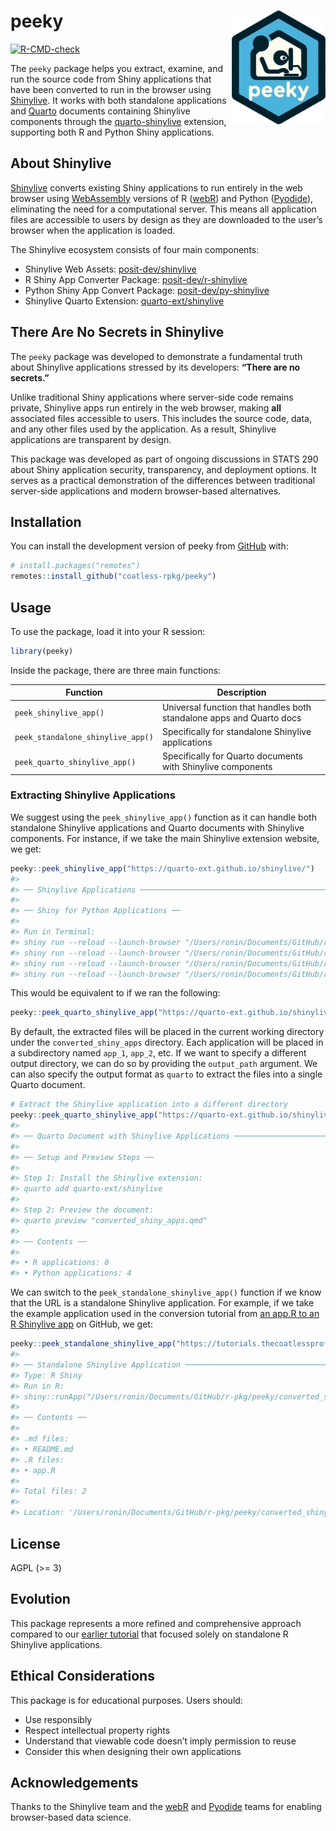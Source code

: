 
<!-- README.md is generated from README.Rmd. Please edit that file -->

# peeky <img src="man/figures/logo-peeky.png" align="right" alt="Logo: a person peeking over someone who is coding close to their monitor." width="150"/>

<!-- badges: start -->

[![R-CMD-check](https://github.com/coatless-rpkg/peeky/actions/workflows/R-CMD-check.yaml/badge.svg)](https://github.com/coatless-rpkg/peeky/actions/workflows/R-CMD-check.yaml)
<!-- badges: end -->

The `peeky` package helps you extract, examine, and run the source code
from Shiny applications that have been converted to run in the browser
using [Shinylive](https://shiny.posit.co/py/docs/shinylive.html). It
works with both standalone applications and [Quarto](https://quarto.org)
documents containing Shinylive components through the
[quarto-shinylive](https://github.com/quarto-ext/shinylive) extension,
supporting both R and Python Shiny applications.

## About Shinylive

[Shinylive](https://shiny.posit.co/py/docs/shinylive.html) converts
existing Shiny applications to run entirely in the web browser using
[WebAssembly](https://webassembly.org/) versions of R
([webR](https://docs.r-wasm.org/webr/latest/)) and Python
([Pyodide](https://pyodide.org/en/stable/)), eliminating the need for a
computational server. This means all application files are accessible to
users by design as they are downloaded to the user’s browser when the
application is loaded.

The Shinylive ecosystem consists of four main components:

- Shinylive Web Assets:
  [posit-dev/shinylive](https://github.com/posit-dev/shinylive)
- R Shiny App Converter Package:
  [posit-dev/r-shinylive](https://github.com/posit-dev/r-shinylive)
- Python Shiny App Convert Package:
  [posit-dev/py-shinylive](https://github.com/posit-dev/py-shinylive)
- Shinylive Quarto Extension:
  [quarto-ext/shinylive](https://github.com/quarto-ext/shinylive)

## There Are No Secrets in Shinylive

The `peeky` package was developed to demonstrate a fundamental truth
about Shinylive applications stressed by its developers: **“There are no
secrets.”**

Unlike traditional Shiny applications where server-side code remains
private, Shinylive apps run entirely in the web browser, making **all**
associated files accessible to users. This includes the source code,
data, and any other files used by the application. As a result,
Shinylive applications are transparent by design.

This package was developed as part of ongoing discussions in STATS 290
about Shiny application security, transparency, and deployment options.
It serves as a practical demonstration of the differences between
traditional server-side applications and modern browser-based
alternatives.

## Installation

You can install the development version of peeky from
[GitHub](https://github.com/) with:

``` r
# install.packages("remotes")
remotes::install_github("coatless-rpkg/peeky")
```

## Usage

To use the package, load it into your R session:

``` r
library(peeky)
```

Inside the package, there are three main functions:

| Function | Description |
|----|----|
| `peek_shinylive_app()` | Universal function that handles both standalone apps and Quarto docs |
| `peek_standalone_shinylive_app()` | Specifically for standalone Shinylive applications |
| `peek_quarto_shinylive_app()` | Specifically for Quarto documents with Shinylive components |

### Extracting Shinylive Applications

We suggest using the `peek_shinylive_app()` function as it can handle
both standalone Shinylive applications and Quarto documents with
Shinylive components. For instance, if we take the main Shinylive
extension website, we get:

``` r
peeky::peek_shinylive_app("https://quarto-ext.github.io/shinylive/")
#> 
#> ── Shinylive Applications ──────────────────────────────────────────────────────
#> 
#> ── Shiny for Python Applications ──
#> 
#> Run in Terminal:
#> shiny run --reload --launch-browser "/Users/ronin/Documents/GitHub/r-pkg/peeky/converted_shiny_app/app_1/app.py"
#> shiny run --reload --launch-browser "/Users/ronin/Documents/GitHub/r-pkg/peeky/converted_shiny_app/app_2/app.py"
#> shiny run --reload --launch-browser "/Users/ronin/Documents/GitHub/r-pkg/peeky/converted_shiny_app/app_3/app.py"
#> shiny run --reload --launch-browser "/Users/ronin/Documents/GitHub/r-pkg/peeky/converted_shiny_app/app_4/app.py"
```

This would be equivalent to if we ran the following:

``` r
peeky::peek_quarto_shinylive_app("https://quarto-ext.github.io/shinylive/")
```

By default, the extracted files will be placed in the current working
directory under the `converted_shiny_apps` directory. Each application
will be placed in a subdirectory named `app_1`, `app_2`, etc. If we want
to specify a different output directory, we can do so by providing the
`output_path` argument. We can also specify the output format as
`quarto` to extract the files into a single Quarto document.

``` r
# Extract the Shinylive application into a different directory
peeky::peek_quarto_shinylive_app("https://quarto-ext.github.io/shinylive/", output_format = "quarto")
#> 
#> ── Quarto Document with Shinylive Applications ─────────────────────────────────
#> 
#> ── Setup and Preview Steps ──
#> 
#> Step 1: Install the Shinylive extension:
#> quarto add quarto-ext/shinylive
#> 
#> Step 2: Preview the document:
#> quarto preview "converted_shiny_apps.qmd"
#> 
#> ── Contents ──
#> 
#> • R applications: 0
#> • Python applications: 4
```

We can switch to the `peek_standalone_shinylive_app()` function if we
know that the URL is a standalone Shinylive application. For example, if
we take the example application used in the conversion tutorial from [an
app.R to an R Shinylive
app](https://github.com/coatless-tutorials/convert-shiny-app-r-shinylive)
on GitHub, we get:

``` r
peeky::peek_standalone_shinylive_app("https://tutorials.thecoatlessprofessor.com/convert-shiny-app-r-shinylive/")
#> 
#> ── Standalone Shinylive Application ────────────────────────────────────────────
#> Type: R Shiny
#> Run in R:
#> shiny::runApp("/Users/ronin/Documents/GitHub/r-pkg/peeky/converted_shiny_app")
#> 
#> ── Contents ──
#> 
#> .md files:
#> • README.md
#> .R files:
#> • app.R
#> 
#> Total files: 2
#> 
#> Location: '/Users/ronin/Documents/GitHub/r-pkg/peeky/converted_shiny_app'
```

## License

AGPL (\>= 3)

## Evolution

This package represents a more refined and comprehensive approach
compared to our [earlier
tutorial](https://github.com/coatless-tutorials/peeking-at-an-r-shinylive-app-source-code)
that focused solely on standalone R Shinylive applications.

## Ethical Considerations

This package is for educational purposes. Users should:

- Use responsibly
- Respect intellectual property rights
- Understand that viewable code doesn’t imply permission to reuse
- Consider this when designing their own applications

## Acknowledgements

Thanks to the Shinylive team and the
[webR](https://docs.r-wasm.org/webr/latest/) and
[Pyodide](https://pyodide.org/en/stable/) teams for enabling
browser-based data science.
